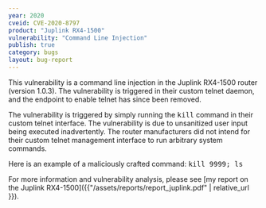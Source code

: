 ```yaml
---
year: 2020
cveid: CVE-2020-8797
product: "Juplink RX4-1500"
vulnerability: "Command Line Injection"
publish: true
category: bugs
layout: bug-report
---
```



This vulnerability is a command line injection in the Juplink RX4-1500 router (version 1.0.3). The vulnerability is triggered in their custom telnet daemon, and the endpoint to enable telnet has since been removed.

The vulnerability is triggered by simply running the <kbd>kill</kbd> command in their custom telnet interface. The vulnerability is due to unsanitized user input being executed inadvertently. The router manufacturers did not intend for their custom telnet management interface to run arbitrary system commands.

Here is an example of a maliciously crafted command: <kbd>kill 9999; ls</kbd>

For more information and vulnerability analysis, please see [my report on the Juplink RX4-1500]({{"/assets/reports/report_juplink.pdf" | relative_url }}).